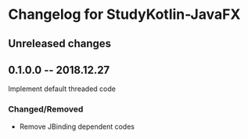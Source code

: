 # Changelog for StudyKotlin-JavaFX

## Unreleased changes

## 0.1.0.0  -- 2018.12.27

Implement default threaded code

### Changed/Removed
* Remove JBinding dependent codes
